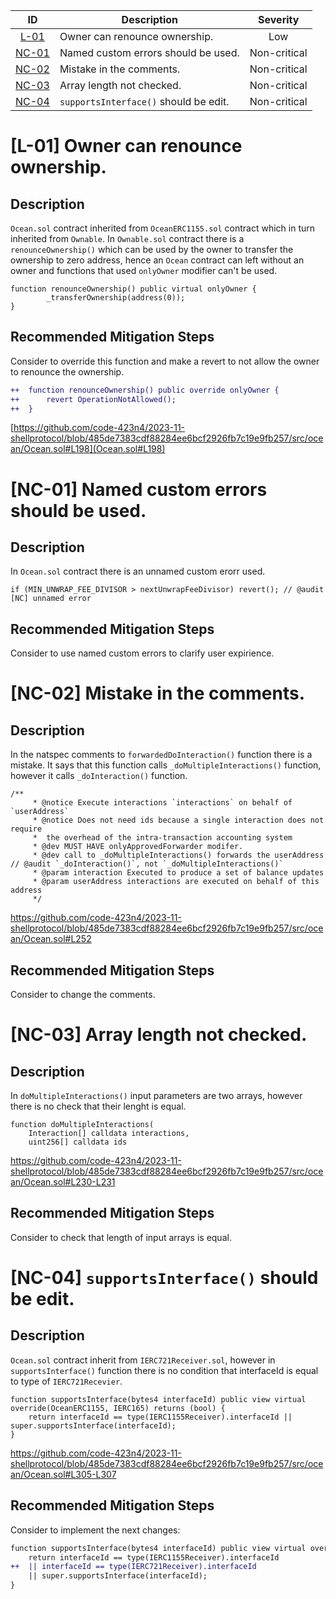 | ID | Description | Severity |
| :-: | - | :-: |
| [L-01](#l-01-owner-can-renounce-ownership) | Owner can renounce ownership. | Low |
| [NC-01](#nc-01-named-custom-errors-should-be-used) | Named custom errors should be used. | Non-critical |
| [NC-02](#nc-02-mistake-in-the-comments) | Mistake in the comments. | Non-critical |
| [NC-03](#nc-03-array-length-not-checked) | Array length not checked. | Non-critical |
| [NC-04](#nc-04-supportsinterface-should-be-edit) | `supportsInterface()` should be edit. | Non-critical |

# [L-01] Owner can renounce ownership.
## Description
`Ocean.sol` contract inherited from `OceanERC1155.sol` contract which in turn inherited from `Ownable`.
In `Ownable.sol` contract there is a `renounceOwnership()` which can be used by the owner to transfer the ownership to zero address, hence an `Ocean` contract can left without an owner and functions that used `onlyOwner` modifier can't be used.

```solidity
function renounceOwnership() public virtual onlyOwner {
        _transferOwnership(address(0));
}
```

## Recommended Mitigation Steps
Consider to override this function and make a revert to not allow the owner to renounce the ownership.

```diff
++  function renounceOwnership() public override onlyOwner {
++      revert OperationNotAllowed();
++  }
```
[https://github.com/code-423n4/2023-11-shellprotocol/blob/485de7383cdf88284ee6bcf2926fb7c19e9fb257/src/ocean/Ocean.sol#L198](Ocean.sol#L198)


# [NC-01] Named custom errors should be used.
## Description
In `Ocean.sol` contract there is an unnamed custom erorr used.

```solidity
if (MIN_UNWRAP_FEE_DIVISOR > nextUnwrapFeeDivisor) revert(); // @audit [NC] unnamed error
```

## Recommended Mitigation Steps
Consider to use named custom errors to clarify user expirience.


# [NC-02] Mistake in the comments.

## Description
In the natspec comments to `forwardedDoInteraction()` function there is a mistake. It says that this function calls `_doMultipleInteractions()` function, however it calls `_doInteraction()` function.

```solidity
/**
     * @notice Execute interactions `interactions` on behalf of `userAddress`
     * @notice Does not need ids because a single interaction does not require
     *  the overhead of the intra-transaction accounting system
     * @dev MUST HAVE onlyApprovedForwarder modifer.
     * @dev call to _doMultipleInteractions() forwards the userAddress // @audit `_doInteraction()`, not `_doMultipleInteractions()`
     * @param interaction Executed to produce a set of balance updates
     * @param userAddress interactions are executed on behalf of this address
     */
```

https://github.com/code-423n4/2023-11-shellprotocol/blob/485de7383cdf88284ee6bcf2926fb7c19e9fb257/src/ocean/Ocean.sol#L252

## Recommended Mitigation Steps
Consider to change the comments.


# [NC-03] Array length not checked.

## Description
In `doMultipleInteractions()` input parameters are two arrays, however there is no check that their lenght is equal.

```solidity
function doMultipleInteractions(
    Interaction[] calldata interactions,
    uint256[] calldata ids
```

https://github.com/code-423n4/2023-11-shellprotocol/blob/485de7383cdf88284ee6bcf2926fb7c19e9fb257/src/ocean/Ocean.sol#L230-L231

## Recommended Mitigation Steps
Consider to check that length of input arrays is equal.


# [NC-04] `supportsInterface()` should be edit.

## Description
`Ocean.sol` contract inherit from `IERC721Receiver.sol`, however in `supportsInterface()` function there is no condition that interfaceId is equal to type of `IERC721Recevier`.

```solidity
function supportsInterface(bytes4 interfaceId) public view virtual override(OceanERC1155, IERC165) returns (bool) {
    return interfaceId == type(IERC1155Receiver).interfaceId || super.supportsInterface(interfaceId);
}
```

https://github.com/code-423n4/2023-11-shellprotocol/blob/485de7383cdf88284ee6bcf2926fb7c19e9fb257/src/ocean/Ocean.sol#L305-L307

## Recommended Mitigation Steps
Consider to implement the next changes:

```diff
function supportsInterface(bytes4 interfaceId) public view virtual override(OceanERC1155, IERC165) returns (bool) {
    return interfaceId == type(IERC1155Receiver).interfaceId
++  || interfaceId == type(IERC721Receiver).interfaceId
    || super.supportsInterface(interfaceId);
}
```
